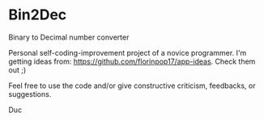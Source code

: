 # Bin2Dec
Binary to Decimal number converter

Personal self-coding-improvement project of a novice programmer. I'm getting ideas from: https://github.com/florinpop17/app-ideas. Check them out ;)

Feel free to use the code and/or give constructive criticism, feedbacks, or suggestions.

Duc
